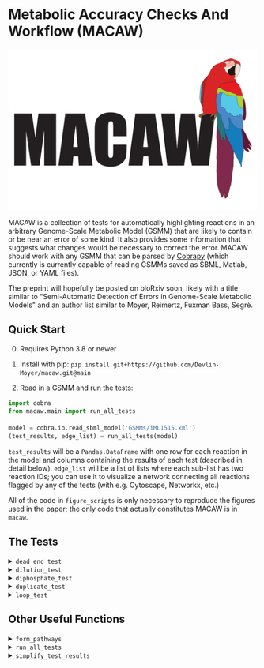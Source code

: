 # Metabolic Accuracy Checks And Workflow (MACAW)

![MACAW logo](logo.png)

MACAW is a collection of tests for automatically highlighting reactions in an arbitrary Genome-Scale Metabolic Model (GSMM) that are likely to contain or be near an error of some kind. It also provides some information that suggests what changes would be necessary to correct the error. MACAW should work with any GSMM that can be parsed by [Cobrapy](https://opencobra.github.io/cobrapy/) (which currently is currently capable of reading GSMMs saved as SBML, Matlab, JSON, or YAML files).

The preprint will hopefully be posted on bioRxiv soon, likely with a title similar to "Semi-Automatic Detection of Errors in Genome-Scale Metabolic Models" and an author list similar to Moyer, Reimertz, Fuxman Bass, Segr&egrave;.

## Quick Start

0. Requires Python 3.8 or newer

1. Install with pip: `pip install git+https://github.com/Devlin-Moyer/macaw.git@main`

2. Read in a GSMM and run the tests:

```python
import cobra
from macaw.main import run_all_tests

model = cobra.io.read_sbml_model('GSMMs/iML1515.xml')
(test_results, edge_list) = run_all_tests(model)
```

`test_results` will be a `Pandas.DataFrame` with one row for each reaction in the model and columns containing the results of each test (described in detail below).
`edge_list` will be a list of lists where each sub-list has two reaction IDs; you can use it to visualize a network connecting all reactions flagged by any of the tests (with e.g. Cytoscape, Networkx, etc.)

All of the code in `figure_scripts` is only necessary to reproduce the figures used in the paper; the only code that actually constitutes MACAW is in `macaw`.

## The Tests

<details>
  <summary><code>dead_end_test</code></summary>

  Looks for metabolites in the given GSMM that can only be produced by all reactions they participate in or only consumed, then identifies all reactions that are prevented from sustaining steady-state fluxes because of each of these dead-end metabolites. The simplest case of a dead-end metabolite is one that only participates in a single reaction. Also flags all reversible reactions that can only carry fluxes in a single direction because one of their metabolites can either only be consumed or only be produced by all other reactions it participates in.

  Arguments:

  - `given_model`: the Cobrapy Model object containing the GSMM to be tested.
  - `use_names`: (optional) whether or not to use the "name" attributes of the metabolites in `given_model` in the reaction equation column in the output DataFrame instead of the metabolite IDs. False by default.
  - `add_suffixes`: (optional) whether or not to add suffixes indicating which compartment each metabolite is in to the names or IDs of metabolites in the reaction equation column in the output. Setting `add_suffixes` to True and `use_names` to False is generally not recommended, as most GSMMs with multiple compartments already encode the compartment each metabolite is in in the metabolite's ID. False by default.
  - `verbose`: (optional) controls how many messages are printed when the test runs. Set to 0 to print no messages. 1 by default.

  Returns an edge list defining a network that connects each dead-end metabolite to all the reactions it blocks fluxes through and a `Pandas.DataFrame` with one row for each reaction in the given GSMM, columns for the IDs and equations of each reaction, and the result of the dead-end test:

  - "ok" if the reaction was not a dead-end.
  - one or more metabolite IDs separated by semicolons indicating which dead-end metabolites participate in that reaction.
  - "only when going forwards" or "only when going backwards" if it was a reversible reaction that was not a dead-end but had a reactant or product that could only be consumed by all other reactions it participates in or only be produced by all other reactions it participates in.

</details>

<details>
  <summary><code>dilution_test</code></summary>

  Separately tests each metabolite in the given GSMM to see if adding a dilution reaction and dilution constraint for that metabolite renders all reactions that it participates in incapable of non-zero steady-state fluxes. A dilution reaction just consumes a single metabolite and produces nothing, and dilution constraint sets the flux through a particular metabolite's dilution reaction equal to some fraction of the sum of the absolute values of the fluxes through all other reactions that that metabolite participates in. Dilution constraints generally only block fluxes through metabolites that can only be recycled within a GSMM and lack a biosynthesis or uptake pathway. If you run the dilution test multiple times on the same GSMM, it will sometimes flag 1-3 more or fewer reactions on different runs. I haven't figured out why.

  Arguments:

  - `given_model`: the Cobrapy Model object containing the GSMM to be tested.
  - `dead_end_results`: (optional) the `Pandas.DataFrame` returned by `dead_end_test` on `given_model`. Will not verify that the DataFrame contains results from running `dead_end_test` on `given_model`, so providing results from other GSMMs may produce unusual errors. If not provided, will run the dead-end test automatically before beginning the dilution test.
  - `media_mets`: (optional) list of IDs of metabolites in `given_model` that you want to allow uptake of through exchange reactions. If empty, will not alter bounds on exchange reactions. Otherwise, will set the lower bounds on all exchange reactions except those involving metabolites in `media_mets` to 0 to prevent their uptake. This can significantly increase the number of reactions flagged by the dilution test if there are exchange reactions for metabolites that the cell being modeled should be capable of producing on its own and is unlikely to encounter in its surroundings. Consider using the list of ingredients in a defined culture medium for the cell(s) the GSMM represents, if one exists.
  - `zero_thresh`: (optional) how close to zero is close enough to consider a reaction incapable of sustaining flux? 10^-8 by default.
  - `timeout`: (optional) sometimes, Cobrapy/the underlying linear programming optimizer will hang when optimizing models with dilution constraints. How long should the script wait on results for a single metabolite before giving up and starting over? Keep in mind that it takes much longer to test every single reaction that e.g. water or ATP participates in than most other metabolites in most GSMMs. 1800 seconds (30 minutes) by default.
  - `max_attempts`: (optional) if it takes longer than `timeout` to test a single metabolite, how many total times should that metabolite be tested before giving up and assuming that it is probably dilution-blocked? 3 by default.
  - `use_names`: (optional) whether or not to use the "name" attributes of the metabolites in `model` in the reaction equation column in the output DataFrame instead of the metabolite IDs. False by default.
  - `add_suffixes`: (optional) whether or not to add suffixes indicating which compartment each metabolite is in to the names or IDs of metabolites in the reaction equation column in the output. Setting `add_suffixes` to True and `use_names` to False is generally not recommended, as most GSMMs with multiple compartments already encode the compartment each metabolite is in in the metabolite's ID. False by default.
  - `verbose`: (optional) controls how many messages are printed when the test runs. Set to 0 to print no messages. 1 by default.

  Returns an edge list defining a network that connects each dilution-blocked metabolite to all the reactions its dilution constraint blocks and a `Pandas.DataFrame` with one row for each reaction in the given GSMM, columns for the IDs and equations of each reaction, and the result of the dilution test:

  - "ok" if the reaction was always capable of non-zero fluxes when any individual metabolite's dilution constraint was imposed on the model.
  - "always blocked" if the reaction was incapable of non-zero fluxes regardless of whether or not any dilution constraints were imposed on the model.
  - "blocked by dilution" if the reaction was capable of non-zero fluxes when no dilution constraints were imposed on the model but became incapable of non-zero fluxes when one or more metabolites' dilution constraints were imposed.
  - "unblocked by dilution" if the reaction was only capable of non-zero fluxes when at least one metabolite's dilution constraint was imposed on the model. This is rare, and ideally all such reactions would be flagged by the dead-end test and blocked in the pre-processing step of the dilution test where it sets both bounds of all reactions flagged by the dead-end test to 0.

</details>

<details>
  <summary><code>diphosphate_test</code></summary>

  Identifes all reversible reactions that involve diphosphate that aren't transporting it between compartments. Requires the IDs of the metabolites in the GSMM that represent the diphosphate and inorganic (mono)phosphate ions. Most reactions involving the diphosphate ion should be irreversible in the direction that produces diphosphate, since most cells express a variety of highly active diphosphatases that quickly turn diphosphate ions into two separate inorganic phosphate ions. While most other reactions involving diphosphate, specifically those that involve separating a (d)NTP into a (d)NMP + a diphosphate, have Gibbs free energy changes of approximately zero and are thus readily reversible, the diphosphate reaction is quite exergonic, so the diphosphatases present in most cells generally drive all other diphosphate-producing reactions in the direction of diphosphate production. Leaving these reactions as reversible when predicting steady-state fluxes from a GSMM can result in unrealistic predictions about how ATP is synthesized and create loops involving chains of reversible diphosphate reactions. This test generally flags very very few reactions in most GSMMs.

  Arguments:

  - `given_model`: the Cobrapy Model object containing the GSMM to be tested.
  - `ppi_ids`: the IDs of metabolites in `given_model` that represent diphosphate ions.
  - `pi_ids`: the IDs of metabolites in `given_model` that represent inorganic (mono)phosphate ions.
  - `use_names`: (optional) whether or not to use the "name" attributes of the metabolites in `model` in the reaction equation column in the output DataFrame instead of the metabolite IDs. False by default.
  - `add_suffixes`: (optional) whether or not to add suffixes indicating which compartment each metabolite is in to the names or IDs of metabolites in the reaction equation column in the output. Setting `add_suffixes` to True and `use_names` to False is generally not recommended, as most GSMMs with multiple compartments already encode the compartment each metabolite is in in the metabolite's ID. False by default.
  - `verbose`: (optional) controls how many messages are printed when the test runs. Set to 0 to print no messages. 1 by default.

  Returns a `Pandas.DataFrame` with one row for each reaction in the given GSMM, columns for the IDs and equations of each reaction, and the result of the diphosphate test:

  - "ok" if the reaction either does not involve diphosphate or is already irreversible.
  - "should be irreversible" if the reaction is reversible and diphosphate is a product.
  - "should be flipped and made irreversible" if the reaction is reversible and diphosphate is a reactant (the suggestion to flip such reactions is to ensure that no reactions in the GSMM are only capable of sustaining non-positive fluxes, which won't break any math one might want to do with a GSMM but might be confusing or aesthetically unappealing).

  Unlike the other tests, the diphosphate test does not return an edge list connecting the reactions it flags.

</details>

<details>
  <summary><code>duplicate_test</code></summary>

  Identifies sets of reactions that may be duplicates of each other because they:
  - Involve exactly the same metabolites with exactly the same stoichiometric coefficients (but potentially different associated genes).
  - Involve exactly the same metabolites, but go in different directions and/or some are reversible and some are not.
  - Involve exactly the same metabolites, but with different stoichiometric coefficients.
  - Represent the oxidation and/or reduction of the same metabolite, but use different electron acceptors/donors from the given list of pairs of oxidized and reduced forms of various electron carriers (e.g. NAD(H), NADP(H), FAD(H2), ubiquinone/ubiquinol, cytochromes).

  It is possible for a single reaction to fit in multiple of the above categories. There are sometimes cases where sets of reactions that fall into one of the above categories are completely legitimate representations of real biochemistry (e.g. separate irreversible reactions for importing vs exporting the same metabolite because two different transporters encoded by different genes are each responsible for transporting that metabolite in only one direction, enzymes that can use NAD(H) or NADP(H) interchangeably to catalyze the same redox reaction), but reactions that meet these criteria are generally worth close examination to ensure that they should actually all exist as separate reactions.

  Arguments:

  - `model`: the Cobrapy Model object containing the GSMM to be tested.
  - `redox_pairs`: (optional) a list of lists or tuples that each have exactly two strings corresponding to the IDs of metabolites in `model` that represent the oxidized and reduced forms of the same metabolite. For example, in a model that uses BiGG IDs for all metabolites, `redox_pairs` might look like `[('nad_c', 'nadh_c'), ('nadp_c', 'nadph_c')]`. Providing more pairs of IDs will generally lead to more reactions being flagged as redox duplicates, but the test does nothing to ensure that the provided pairs of metabolites actually represent oxidized and reduced forms of the same metabolite. Ignored if `proton_ids` is not also provided.
  - `proton_ids`: (optional) a list of strings containins IDs of metabolites in `model` that represent protons. For example, in a model that uses BiGG IDs for all metabolites, `proton_ids` might look like `['h_c', 'h_p', 'h_e']`. Ignored if `redox_pairs` is not also provided.
  - `use_names`: (optional) whether or not to use the "name" attributes of the metabolites in `model` in the reaction equation column in the output DataFrame instead of the metabolite IDs. False by default.
  - `add_suffixes`: (optional) whether or not to add suffixes indicating which compartment each metabolite is in to the names or IDs of metabolites in the reaction equation column in the output DataFrame. Setting `add_suffixes` to True and `use_names` to False is generally not recommended, as most GSMMs with multiple compartments already encode the compartment each metabolite is in in the metabolite's ID. False by default.
  - `verbose`: (optional) controls how many messages are printed when the test runs. Set to 0 to print no messages. 1 by default.

  Returns an edge list describing a network with one node for each reaction flagged as a potential duplicate where reactions are connected to the other reactions that they are potentially duplciates of, as well as a `Pandas.DataFrame` with one row for each reaction in the given GSMM, columns for the IDs and equations of each reaction, and several columns indicating the results of the duplicate test:

  - `duplicate_test_exact`: "ok" if the reaction had no exact duplicates or a semicolon-delimited list of the IDs of other reactions that were exact duplicates.
  - `duplicate_test_directions`: "ok" if there were no other reactions that involved the same metabolites but went in the opposite direction or had the opposite reversibility or a semicolon-delimited list of the IDs of those other reactions.
  - `duplicate_test_coefficients`: "ok" if there were no other reactions that involved the same metabolites but with different stoichiometric coefficients or a semicolon-delimited list of the IDs of those other reactions.
  - `duplicate_test_redox`: "ok" if there were no other reactions that involved the same metabolites aside from the ones provided in `redox_pairs` and `proton_ids` or a semicolon-delimited list of the IDs of those other reactions. N/A if `redox_pairs` or `proton_ids` were not provided.

</details>

<details>
  <summary><code>loop_test</code></summary>

  Identifies all reactions that are capable of sustaining non-zero fluxes when all exchange reactions (i.e. reactions representing the uptake and/or secretion of individual metabolites) are blocked. Also attempts to determine which "loop" each such reaction is a member of by generating 1,000 possible solutions to the GSMM, getting pairwise correlations between the distributions of 1,000 possible fluxes for each reaction, and identifying groups of reactions whose fluxes were highly correlated. Removes any objective functions from the given GSMM and sets all non-zero lower bounds (e.g. lower bounds on ATP maintenance reactions) to zero before starting.

  Arguments:

  - `model`: the Cobrapy Model object containing the GSMM to be tested.
  - `zero_thresh`: (optional) how close to zero is close enough to consider a reaction incapable of sustaining flux? 10^-8 by default.
  - `corr_thresh`: (optional) how correlated do the distributions of possible fluxes for two reactions have to be in order to consider them members of the same loop? Default is 0.9, which corresponds to correlations above 0.9 or below -0.9.
  - `use_names`: (optional) whether or not to use the "name" attributes of the metabolites in `model` in the reaction equation column in the output DataFrame instead of the metabolite IDs. False by default.
  - `add_suffixes`: (optional) whether or not to add suffixes indicating which compartment each metabolite is in to the names or IDs of metabolites in the reaction equation column in the output. Setting `add_suffixes` to True and `use_names` to False is generally not recommended, as most GSMMs with multiple compartments already encode the compartment each metabolite is in in the metabolite's ID. False by default.
  - `verbose`: (optional) controls how many messages are printed when the test runs. Set to 0 to print no messages. 1 by default.

  Returns an edge list defining a network connecting reactions that have at least one metabolite in common and have highly-correlated, as well as a `Pandas.DataFrame` with one row for each reaction in the given GSMM, columns for the IDs and equations of each reaction, and the result of the loop test:

  - "ok" for reactions that were not capable of non-zero fluxes when all exchange reactions were blocked.
  - "in loop" for reactions that were capable of non-zero fluxes when all exchange reactions were blocked.

</details>

## Other Useful Functions

<details>
  <summary><code>form_pathways</code></summary>

  Combines the edge lists produced by multiple of the above tests into a single comprehensive network. This is non-trivial because the dead-end and dilution tests produce edge lists that describe bipartite networks in which some nodes represent reactions and others represent metabolites, while the duplicate and loop tests produce edge lists that describe monopartite networks in which all nodes represent reactions. The resulting network generally contains many connected components. `form_pathways` will assign a unique integer to each component and add a column to the Pandas Dataframe of results from all tests indicating which connected component each reaction is in. Reactions that were not flagged by any tests or not connected to any other reactions that were flagged by any tests (this only happens with reactions flagged by the dead-end or diphosphate tests, and is generally uncommon) are always assigned a "pathway" of 0.

</details>

<details>
  <summary><code>run_all_tests</code></summary>

  Runs all four tests on the given model and calls `form_pathways` to combine the edge lists into one.

</details>

<details>
  <summary><code>simplify_test_results</code></summary>

  Makes each column in the `Pandas.DataFrame` produced by any test just say "ok" or "bad" for each reaction (most tests have more complicated/specific/variable information for each reaction in their column). Also merges the 4 duplicate test columns into a single column.

</details>
